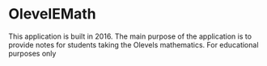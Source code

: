 # OlevelEMath

This application is built in 2016. 
The main purpose of the application is to provide notes for students taking the Olevels mathematics. 
For educational purposes only
